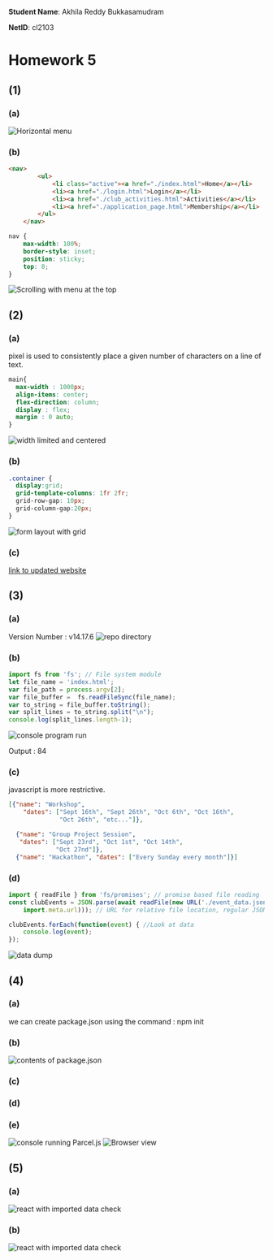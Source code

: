 **Student Name**:  Akhila Reddy Bukkasamudram

**NetID**: cl2103

# Homework 5
## (1)
### (a)
![Horizontal menu](images/image5_1a.png)

### (b)
```html
<nav>
        <ul>
            <li class="active"><a href="./index.html">Home</a></li>
            <li><a href="./login.html">Login</a></li>
            <li><a href="./club_activities.html">Activities</a></li>
            <li><a href="./application_page.html">Membership</a></li>
        </ul>
    </nav>
```
```css
nav {
    max-width: 100%;
    border-style: inset;
    position: sticky;
    top: 0;
}

```
![Scrolling with menu at the top](images/image5_1b.png)

## (2)

### (a)
pixel is used to consistently place a given number of characters on a line of text. 

```css
main{
  max-width : 1000px;
  align-items: center;
  flex-direction: column;
  display : flex;
  margin : 0 auto;
}
```
![width limited and centered](images/image5_2a.png)

### (b)

```css
.container {
  display:grid;
  grid-template-columns: 1fr 2fr;
  grid-row-gap: 10px;
  grid-column-gap:20px;
}
```
![form layout with grid](images/image5_2b.png)

### (c)

[link to updated website](http://csweb01.csueastbay.edu/~cl2103/clubProjectHW5/clubProject/)

## (3)

### (a)
Version Number : v14.17.6
![repo directory](images/image5_3a.png)

### (b)
```javascript
import fs from 'fs'; // File system module
let file_name = 'index.html';
var file_path = process.argv[2];
var file_buffer =  fs.readFileSync(file_name);
var to_string = file_buffer.toString();
var split_lines = to_string.split("\n");
console.log(split_lines.length-1);
```
![console program run](images/image5_3b.PNG)

Output : 84

### (c)
javascript is more restrictive.

```json
[{"name": "Workshop",
    "dates": ["Sept 16th", "Sept 26th", "Oct 6th", "Oct 16th",
              "Oct 26th", "etc..."]},

  {"name": "Group Project Session",
   "dates": ["Sept 23rd", "Oct 1st", "Oct 14th",
             "Oct 27nd"]},
  {"name": "Hackathon", "dates": ["Every Sunday every month"]}]
```

### (d)

```javascript
import { readFile } from 'fs/promises'; // promise based file reading 
const clubEvents = JSON.parse(await readFile(new URL('./event_data.json',
    import.meta.url))); // URL for relative file location, regular JSON parsing

clubEvents.forEach(function(event) { //Look at data
    console.log(event);
});

```
![data dump](images/image5_3d.PNG)

## (4)

### (a)
we can create package.json using the command : npm init

### (b)
![contents of package.json](images/image5_4b.png)

### (c)

### (d)

### (e)
![console running Parcel.js](images/image5_4d1.png)
![Browser view](images/image5_4d2.png)

## (5)

### (a)
![react with imported data check](images/image5_5a.PNG)

### (b)
![react with imported data check](images/image5_5b.png)
